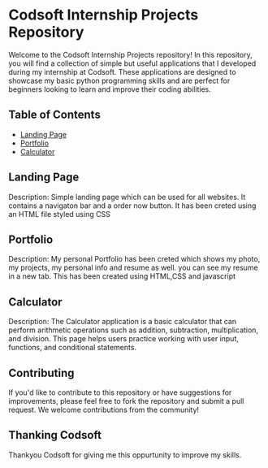 # Codsoft Internship Projects Repository
Welcome to the Codsoft Internship Projects repository! In this repository, you will find a collection of simple but useful applications that I developed during my internship at Codsoft. These applications are designed to showcase my basic python programming skills and are perfect for beginners looking to learn and improve their coding abilities.

## Table of Contents
* [Landing Page](#https://github.com/POKALA-SAI-GOPAL/CODSOFT/tree/main/CODSOFT%20TASK%201)
* [Portfolio](#https://github.com/POKALA-SAI-GOPAL/CODSOFT/tree/main/CODSOFT%20TASK%202)
* [Calculator](#https://github.com/POKALA-SAI-GOPAL/CODSOFT/tree/main/CODSOFT%20TASK%203)

## Landing Page
Description: Simple landing page which can be used for all websites. It contains a navigaton bar and a order now button. It has been creted using an HTML file styled using CSS

## Portfolio
Description: My personal Portfolio has been creted which shows my photo, my projects, my personal info and resume as well. you can see my resume in a new tab. This has been created using HTML,CSS and javascript
## Calculator
Description: The Calculator application is a basic calculator that can perform arithmetic operations such as addition, subtraction, multiplication, and division. This page helps users practice working with user input, functions, and conditional statements.

## Contributing
If you'd like to contribute to this repository or have suggestions for improvements, please feel free to fork the repository and submit a pull request. We welcome contributions from the community!

## Thanking Codsoft
Thankyou Codsoft for giving me this oppurtunity to improve my skills.
